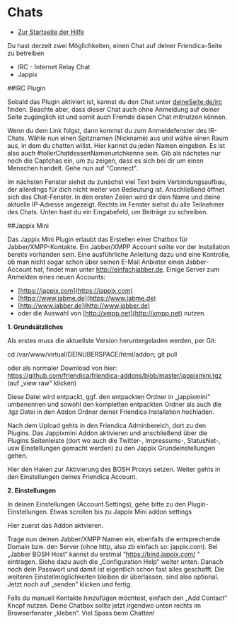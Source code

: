 Chats
=====

* [Zur Startseite der Hilfe](help)

Du hast derzeit zwei Möglichkeiten, einen Chat auf deiner Friendica-Seite zu betreiben 

* IRC - Internet Relay Chat
* Jappix

##IRC Plugin

Sobald das Plugin aktiviert ist, kannst du den Chat unter [deineSeite.de/irc](../irc) finden. Beachte aber, dass dieser Chat auch ohne Anmeldung auf deiner Seite zugänglich ist und somit auch Fremde diesen Chat mitnutzen können. 

Wenn du dem Link folgst, dann kommst du zum Anmeldefenster des IR-Chats. Wähle nun einen Spitznamen (Nickname) aus und wähle einen Raum aus, in dem du chatten willst. Hier kannst du jeden Namen eingeben. Es ist also auch #tollerChatdessenNamenurichkenne sein. Gib als nächstes nur noch die Captchas ein, um zu zeigen, dass es sich bei dir um einen Menschen handelt. Gehe nun auf "Connect".

Im nächsten Fenster siehst du zunächst viel Text beim Verbindungsaufbau, der allerdings für dich nicht weiter von Bedeutung ist. Anschließend öffnet sich das Chat-Fenster. In den ersten Zeilen wird dir dein Name und deine aktuelle IP-Adresse angezeigt. Rechts im Fenster siehst du alle Teilnehmer des Chats. Unten hast du ein Eingabefeld, um Beiträge zu schreiben.

##Jappix Mini

Das Jappix Mini Plugin erlaubt das Erstellen einer Chatbox für Jabber/XMPP-Kontakte. Ein Jabber/XMPP Account sollte vor der Installation bereits vorhanden sein.
Eine ausführliche Anleitung dazu und eine Kontrolle, ob man nicht sogar schon über seinen E-Mail Anbieter einen Jabber-Account hat, findet man unter http://einfachjabber.de.
Einige Server zum Anmelden eines neuen Accounts:

* [https://jappix.com](https://jappix.com)
* [https://www.jabme.de](https://www.jabme.de)
* [http://www.jabber.de](http://www.jabber.de)
* oder die Auswahl von [http://xmpp.net](http://xmpp.net) nutzen.

**1. Grundsätzliches**

Als erstes muss die aktuellste Version heruntergeladen werden, per Git:

cd /var/www/virtual/DEINUBERSPACE/html/addon; git pull

oder als normaler Download von hier: https://github.com/friendica/friendica-addons/blob/master/jappixmini.tgz (auf „view raw“ klicken)

Diese Datei wird entpackt, ggf. den entpackten Ordner in „jappixmini“ umbenennen und sowohl den kompletten entpackten Ordner als auch die .tgz Datei in den Addon Ordner deiner Friendica Installation hochladen.

Nach dem Upload gehts in den Friendica Adminbereich, dort zu den Plugins. Das Jappixmini Addon aktivieren und anschließend über die Plugins Seitenleiste (dort wo auch die Twitter-, Impressums-, StatusNet-, usw Einstellungen gemacht werden) zu den Jappix Grundeinstellungen gehen.

Hier den Haken zur Aktivierung des BOSH Proxys setzen.
Weiter gehts in den Einstellungen deines Friendica Account.

**2. Einstellungen**

In deinen Einstellungen (Account Settings), gehe bitte zu den Plugin-Einstellungen. Etwas scrollen bis zu Jappix Mini addon settings

Hier zuerst das Addon aktvieren.

Trage nun deinen Jabber/XMPP Namen ein, ebenfalls die entsprechende Domain bzw. den Server (ohne http, also zb einfach so: jappix.com). Bei „Jabber BOSH Host“ kannst du erstmal “https://bind.jappix.com/ “ eintragen. Siehe dazu auch die „Configuration Help“ weiter unten. Danach noch dein Passwort und damit ist eigentlich schon fast alles geschafft. Die weiteren Einstellmöglichkeiten bleiben dir überlassen, sind also optional. Jetzt noch auf „senden“ klicken und fertig.

Falls du manuell Kontakte hinzufügen möchtest, einfach den „Add Contact“ Knopf nutzen. Deine Chatbox sollte jetzt irgendwo unten rechts im Browserfenster „kleben“. Viel Spass beim Chatten! 
